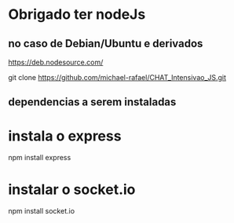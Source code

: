 # Obrigado ter nodeJs
## no caso de Debian/Ubuntu e derivados
https://deb.nodesource.com/

git clone https://github.com/michael-rafael/CHAT_Intensivao_JS.git
## dependencias a serem instaladas
# instala o express
npm install express

# instalar o socket.io 
npm install socket.io
